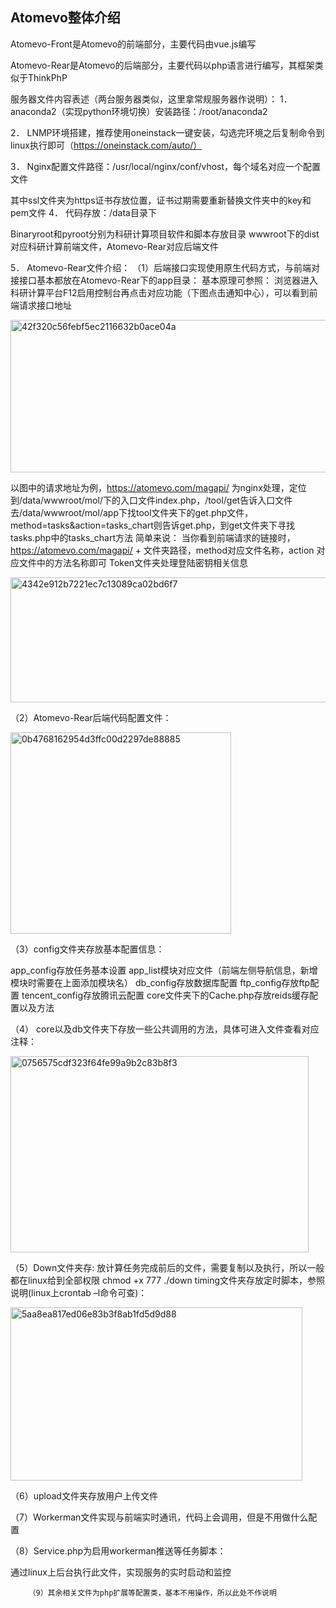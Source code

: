 ## Atomevo整体介绍

Atomevo-Front是Atomevo的前端部分，主要代码由vue.js编写

Atomevo-Rear是Atomevo的后端部分，主要代码以php语言进行编写，其框架类似于ThinkPhP

服务器文件内容表述（两台服务器类似，这里拿常规服务器作说明）：
1．	anaconda2（实现python环境切换）安装路径：/root/anaconda2

2．	LNMP环境搭建，推荐使用oneinstack一键安装，勾选完环境之后复制命令到linux执行即可（https://oneinstack.com/auto/）
 
3．	Nginx配置文件路径：/usr/local/nginx/conf/vhost，每个域名对应一个配置文件
 
其中ssl文件夹为https证书存放位置，证书过期需要重新替换文件夹中的key和pem文件
4．	代码存放：/data目录下
 
Binaryroot和pyroot分别为科研计算项目软件和脚本存放目录
wwwroot下的dist对应科研计算前端文件，Atomevo-Rear对应后端文件
 
5．	Atomevo-Rear文件介绍：
（1）后端接口实现使用原生代码方式，与前端对接接口基本都放在Atomevo-Rear下的app目录：
基本原理可参照：
浏览器进入科研计算平台F12启用控制台再点击对应功能（下图点击通知中心），可以看到前端请求接口地址

<img width="522" height="244" alt="42f320c56febf5ec2116632b0ace04a" src="https://github.com/user-attachments/assets/cfa1d9df-35d5-4f3b-aa92-060851481e7f" />


以图中的请求地址为例，https://atomevo.com/magapi/ 为nginx处理，定位到/data/wwwroot/mol/下的入口文件index.php，/tool/get告诉入口文件去/data/wwwroot/mol/app下找tool文件夹下的get.php文件，method=tasks&action=tasks_chart则告诉get.php，到get文件夹下寻找tasks.php中的tasks_chart方法
简单来说：
当你看到前端请求的链接时，https://atomevo.com/magapi/  +  文件夹路径，method对应文件名称，action 对应文件中的方法名称即可
Token文件夹处理登陆密钥相关信息
			  
<img width="530" height="200" alt="4342e912b7221ec7c13089ca02bd6f7" src="https://github.com/user-attachments/assets/20556b31-22f3-482d-8587-c6a3d9b64a82" />


（2）Atomevo-Rear后端代码配置文件：

<img width="353" height="322" alt="0b4768162954d3ffc00d2297de88885" src="https://github.com/user-attachments/assets/3d390ba9-2919-430f-a1bc-eb6da1e34030" />


（3）config文件夹存放基本配置信息：

app_config存放任务基本设置
app_list模块对应文件（前端左侧导航信息，新增模块时需要在上面添加模块名）
db_config存放数据库配置
ftp_config存放ftp配置
tencent_config存放腾讯云配置
core文件夹下的Cache.php存放reids缓存配置以及方法

（4） core以及db文件夹下存放一些公共调用的方法，具体可进入文件查看对应注释：

<img width="477" height="314" alt="0756575cdf323f64fe99a9b2c83b8f3" src="https://github.com/user-attachments/assets/39ab27ed-d10b-40d8-ae67-daaa9756dd09" />


（5）Down文件夹存:
放计算任务完成前后的文件，需要复制以及执行，所以一般都在linux给到全部权限 chmod +x 777 ./down
timing文件夹存放定时脚本，参照说明(linux上crontab –l命令可查)：

<img width="467" height="277" alt="5aa8ea817ed06e83b3f8ab1fd5d9d88" src="https://github.com/user-attachments/assets/e0cf61b9-959d-4bdc-bff1-af2a2063e114" />


（6）upload文件夹存放用户上传文件
		 
（7）Workerman文件实现与前端实时通讯，代码上会调用，但是不用做什么配置

（8）Service.php为启用workerman推送等任务脚本：
		 
通过linux上后台执行此文件，实现服务的实时启动和监控
 
		（9）其余相关文件为php扩展等配置类，基本不用操作，所以此处不作说明

